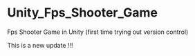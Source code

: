 # Unity_Fps_Shooter_Game
Fps Shooter Game in Unity (first time trying out version control)



This is a new update !!!
